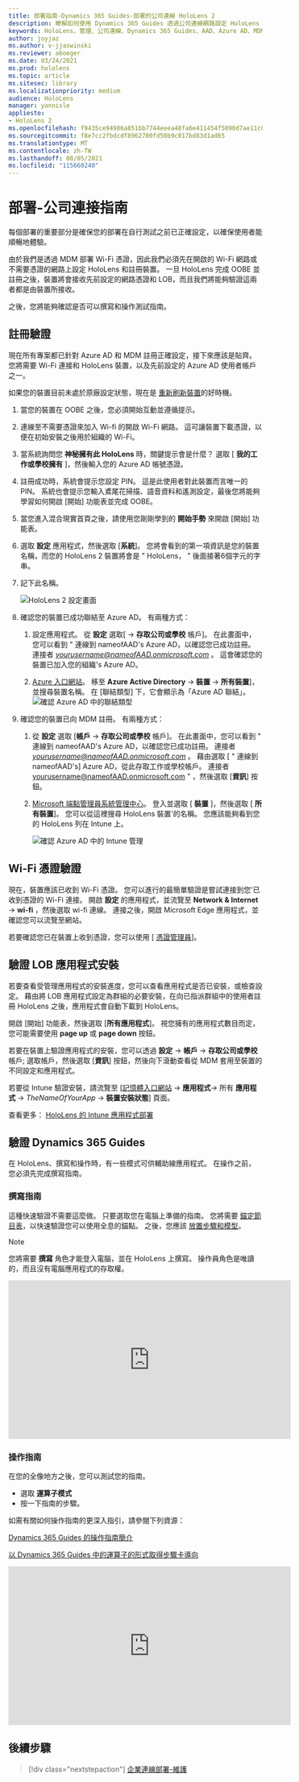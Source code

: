 ```yaml
---
title: 部署指南-Dynamics 365 Guides-部署的公司連線 HoloLens 2
description: 瞭解如何使用 Dynamics 365 Guides 透過公司連線網路設定 HoloLens 2 裝置的部署。
keywords: HoloLens、管理、公司連線、Dynamics 365 Guides、AAD、Azure AD、MDM、行動裝置管理
author: joyjaz
ms.author: v-jjaswinski
ms.reviewer: aboeger
ms.date: 03/24/2021
ms.prod: hololens
ms.topic: article
ms.sitesec: library
ms.localizationpriority: medium
audience: HoloLens
manager: yannisle
appliesto:
- HoloLens 2
ms.openlocfilehash: f9435ce94986a851bb7744eeea48fa6e411454f5090d7ae11c869ba6f27dc942
ms.sourcegitcommit: f8e7cc2fbdcdf8962700fd50b9c017bd83d1ad65
ms.translationtype: MT
ms.contentlocale: zh-TW
ms.lasthandoff: 08/05/2021
ms.locfileid: "115660240"
---
```

# <a name="deploy---corporate-connected-guide"></a>部署-公司連接指南

每個部署的重要部分是確保您的部署在自行測試之前已正確設定，以確保使用者能順暢地體驗。

由於我們是透過 MDM 部署 Wi-Fi 憑證，因此我們必須先在開啟的 Wi-Fi 網路或不需要憑證的網路上設定 HoloLens 和註冊裝置。 一旦 HoloLens 完成 OOBE 並註冊之後，裝置將會接收先前設定的網路憑證和 LOB，而且我們將能夠驗證這兩者都是由裝置所接收。

之後，您將能夠確認是否可以撰寫和操作測試指南。

## <a name="enrollment-validation"></a>註冊驗證

現在所有專案都已針對 Azure AD 和 MDM 註冊正確設定，接下來應該是貼齊。 您將需要 Wi-Fi 連接和 HoloLens 裝置，以及先前設定的 Azure AD 使用者帳戶之一。

如果您的裝置目前未處於原廠設定狀態，現在是 [重新刷新裝置](/hololens/hololens-recovery#clean-reflash-the-device)的好時機。

1. 當您的裝置在 OOBE 之後，您必須開始互動並遵循提示。

2. 連線至不需要憑證來加入 Wi-fi 的開啟 Wi-Fi 網路。 這可讓裝置下載憑證，以便在初始安裝之後用於組織的 Wi-Fi。

3. 當系統詢問您 **神秘擁有此 HoloLens** 時，關鍵提示會是什麼？ 選取 [ **我的工作或學校擁有** ]，然後輸入您的 Azure AD 帳號憑證。

4. 註冊成功時，系統會提示您設定 PIN。 這是此使用者對此裝置而言唯一的 PIN。 系統也會提示您輸入鳶尾花掃描、語音資料和遙測設定，最後您將能夠學習如何開啟 [開始] 功能表並完成 OOBE。

5. 當您進入混合現實首頁之後，請使用您剛剛學到的 **開始手勢** 來開啟 [開始] 功能表。

6. 選取 **設定** 應用程式，然後選取 [**系統**]。 您將會看到的第一項資訊是您的裝置名稱，而您的 HoloLens 2 裝置將會是 &quot; HoloLens， &quot; 後面接著6個字元的字串。

7. 記下此名稱。

    ![HoloLens 2 設定畫面](./images/hololens2-settings-about.jpg)

8. 確認您的裝置已成功聯結至 Azure AD。 有兩種方式：

    1.  設定應用程式。 從 **設定** 選取[  ->  **存取公司或學校** 帳戶]。 在此畫面中，您可以看到 &quot; 連線到 nameofAAD&#39;s Azure AD，以確認您已成功註冊。 連接者 *yourusername@nameofAAD.onmicrosoft.com* 。 這會確認您的裝置已加入您的組織&#39;s Azure AD。

    1. [Azure 入口網站](https://portal.azure.com/#home)。 移至 **Azure Active Directory**  ->  **裝置**  ->  **所有裝置**]，並搜尋裝置名稱。 在 [聯結類型] 下，它會顯示為「Azure AD 聯結」。
        ![確認 Azure AD 中的聯結類型](./images/hololens2-devices-all-devices.png)

9. 確認您的裝置已向 MDM 註冊。 有兩種方式：

    1. 從 **設定** 選取 [**帳戶**  ->  **存取公司或學校** 帳戶]。 在此畫面中，您可以看到 &quot; 連線到 nameofAAD&#39;s Azure AD，以確認您已成功註冊。 連接者 *yourusername@nameofAAD.onmicrosoft.com* 。 藉由選取 [ &quot; 連線到 nameofAAD&#39;s] Azure AD，從此存取工作或學校帳戶。 連接者 yourusername@nameofAAD.onmicrosoft.com &quot; ，然後選取 [**資訊**] 按鈕。

    1. [Microsoft 端點管理員系統管理中心](https://endpoint.microsoft.com/#home)。 登入並選取 [  **裝置**  ]，然後選取 [  **所有裝置**]。 您可以從這裡搜尋 HoloLens 裝置&#39;的名稱。 您應該能夠看到您的 HoloLens 列在 Intune 上。

        ![確認 Azure AD 中的 Intune 管理](./images/hololens2-devices-all-devices2.png)


## <a name="wi-fi-certificate-validation"></a>Wi-Fi 憑證驗證

現在，裝置應該已收到 Wi-Fi 憑證。 您可以進行的最簡單驗證是嘗試連接到您&#39;已收到憑證的 Wi-Fi 連接。 開啟 **設定** 的應用程式，並流覽至 **Network &amp; Internet**  ->  **wi-fi** ，然後選取 wi-fi 連線。 連接之後，開啟 Microsoft Edge 應用程式，並確認您可以流覽至網站。

若要確認您已在裝置上收到憑證，您可以使用 [ [憑證管理員](/hololens/certificate-manager)]。

## <a name="validate-lob-app-install"></a>驗證 LOB 應用程式安裝

若要查看受管理應用程式的安裝進度，您可以查看應用程式是否已安裝，或檢查設定。 藉由將 LOB 應用程式設定為群組的必要安裝，在向已指派群組中的使用者註冊 HoloLens 之後，應用程式會自動下載到 HoloLens。

開啟 [開始] 功能表，然後選取 [**所有應用程式**]。 視您擁有的應用程式數目而定，您可能需要使用 **page up** 或 **page down** 按鈕。

若要在裝置上驗證應用程式的安裝，您可以透過 **設定**  ->  **帳戶**  ->  **存取公司或學校** 帳戶; 選取帳戶，然後選取 [**資訊**] 按鈕，然後向下滾動查看從 MDM 套用至裝置的不同設定和應用程式。

若要從 Intune 驗證安裝，請流覽至 [[記憶體入口網站](https://endpoint.microsoft.com/#home)  ->  **應用程式**-> 所有 **應用程式**  -> *TheNameOfYourApp*  ->  **裝置安裝狀態**] 頁面。

查看更多： [HoloLens 的 Intune 應用程式部署](/hololens/app-deploy-intune)

## <a name="validate-dynamics-365-guides"></a>驗證 Dynamics 365 Guides

在 HoloLens、撰寫和操作時，有一些模式可供輔助線應用程式。 在操作之前，您必須先完成撰寫指南。

### <a name="authoring-the-guide"></a>撰寫指南

這種快速驗證不需要這麼做。 只要選取您在電腦上準備的指南。 您將需要 [錨定節目表](/dynamics365/mixed-reality/guides/hololens-app-anchor)，以快速驗證您可以使用全息的錨點。 之後，您應該 [放置步驟和模型](/dynamics365/mixed-reality/guides/hololens-app-orientation)。

>[!NOTE]
> 您將需要 **撰寫** 角色才能登入電腦，並在 HoloLens 上撰寫。 操作員角色是唯讀的，而且沒有電腦應用程式的存取權。

<iframe width="560" height="315" src="https://www.youtube.com/embed/poE7s7_zWDE" frameborder="0" allow="accelerometer; autoplay; clipboard-write; encrypted-media; gyroscope; picture-in-picture" allowfullscreen></iframe>

### <a name="operating-the-guide"></a>操作指南

在您的全像地方之後，您可以測試您的指南。 
- 選取 **運算子模式**
- 按一下指南的步驟。

如需有關如何操作指南的更深入指引，請參閱下列資源：

[Dynamics 365 Guides 的操作指南簡介](/dynamics365/mixed-reality/guides/operator-overview)

[以 Dynamics 365 Guides 中的運算子的形式取得步驟卡導向](/dynamics365/mixed-reality/guides/operator-step-card-orientation)

<iframe width="560" height="315" src="https://www.youtube.com/embed/9s41BKGHVL8" frameborder="0" allow="accelerometer; autoplay; clipboard-write; encrypted-media; gyroscope; picture-in-picture" allowfullscreen></iframe>

## <a name="next-step"></a>後續步驟 
> [!div class="nextstepaction"]
> [企業連線部署-維護](hololens2-corp-connected-maintain.md)
